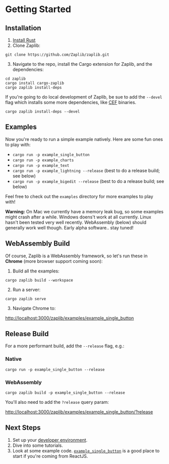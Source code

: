 # Getting Started

## Installation

1. [Install Rust](https://www.rust-lang.org/tools/install)
2. Clone Zaplib:

```
git clone https://github.com/Zaplib/zaplib.git
```

3. Navigate to the repo, install the Cargo extension for Zaplib, and the dependencies:

```
cd zaplib
cargo install cargo-zaplib
cargo zaplib install-deps
```

If you're going to do local development of Zaplib, be sue to add the `--devel` flag which installs some more dependencies, like [CEF](./cef.md) binaries.

```
cargo zaplib install-deps --devel
```

## Examples

Now you're ready to run a simple example natively. Here are some fun ones to play with:
* `cargo run -p example_single_button`
* `cargo run -p example_charts`
* `cargo run -p example_text`
* `cargo run -p example_lightning --release` (best to do a release build; see below)
* `cargo run -p example_bigedit --release` (best to do a release build; see below)

Feel free to check out the `examples` directory for more examples to play with!

**Warning:** On Mac we currently have a memory leak bug, so some examples might crash after a while. Windows doens't work at all currently. Linux hasn't been tested very well recently. WebAssembly (below) should generally work well though. Early alpha software.. stay tuned!

##  WebAssembly Build

Of course, Zaplib is a WebAssembly framework, so let's run these in **Chrome** (more browser support coming soon):

1. Build all the examples:
   
```
cargo zaplib build --workspace
```

2. Run a server:

```
cargo zaplib serve
```

3. Navigate Chrome to: 

<a target="_blank" href="http://localhost:3000/zaplib/examples/example_single_button">http://localhost:3000/zaplib/examples/example_single_button</a>

## Release Build

For a more performant build, add the `--release` flag, e.g.:


### Native

```
cargo run -p example_single_button --release
```

### WebAssembly

```
cargo zaplib build -p example_single_button --release
```

You'll also need to add the `?release` query param:

<a target="_blank" href="http://localhost:3000/zaplib/examples/example_single_button/?release">http://localhost:3000/zaplib/examples/example_single_button/?release</a>

## Next Steps

1. Set up your [developer environment](./developer_environment.html).
2. Dive into some tutorials.
3. Look at some example code. [`example_single_button`](https://github.com/Zaplib/zaplib/blob/main/zaplib/examples/example_single_button/src/single_button.rs) is a good place to start if you're coming from ReactJS.
